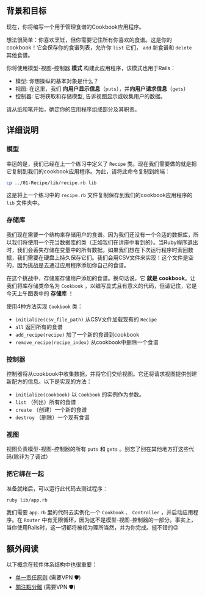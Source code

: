 ## 背景和目标

现在，你将编写一个用于管理食谱的Cookbook应用程序。

想法很简单：你喜欢烹饪，但你需要记住所有你喜欢的食谱。这是你的cookbook！它会保存你的食谱列表，允许你 `list` 它们， `add` 新食谱和 `delete` 其他食谱。

你将使用模型-视图-控制器 **模式** 构建此应用程序，该模式也用于Rails：

- 模型: 你想操纵的基本对象是什么？
- 视图: 在这里，我们 **向用户显示信息**（`puts`），并**向用户请求信息**（`gets`）
- 控制器: 它将获取和存储模型, 告诉视图显示或收集用户的数据。

请从纸和笔开始，确定你的应用程序组成部分及其职责。

## 详细说明

### 模型

幸运的是，我们已经在上一个练习中定义了 `Recipe` 类。现在我们需要做的就是把它复制到我们的cookbook应用程序。为此，请将此命令复制到终端：

```bash
cp ../01-Recipe/lib/recipe.rb lib
```

这是将上一个练习中的 `recipe.rb` 文件复制保存到我们的cookbook应用程序的 `lib` 文件夹中。

### 存储库

我们现在需要一个结构来存储用户的食谱。因为我们还没有一个合适的数据库，所以我们将使用一个充当数据库的类（正如我们在讲座中看到的）。当Ruby程序退出时，我们会丢失存储在变量中的所有数据。如果我们想在下次运行程序时索回数据，我们需要在硬盘上持久保存它们。我们会用CSV文件来实现！这个文件是空的，因为挑战是去通过应用程序添加你自己的食谱。

在这个挑战中，存储库存储用户添加的食谱。换句话说，它 **就是** **cookbook**。让我们将库存储类命名为 `Cookbook` ，以编写显式且有意义的代码，但请记住，它是今天上午图表中的 **存储库** ！

使用4种方法实现 `Cookbook` 类：

- `initialize(csv_file_path)` 从CSV文件加载现有的 `Recipe`
- `all` 返回所有的食谱
- `add_recipe(recipe)` 加了一个新的食谱到cookbook
- `remove_recipe(recipe_index)` 从cookbook中删除一个食谱


### 控制器

控制器将从cookbook中收集数据，并将它们交给视图。它还将请求视图提供创建新配方的信息。以下是实现的方法：

- `initialize(cookbook)` 以 `Cookbook` 的实例作为参数。
- `list` （列出）所有的食谱
- `create` （创建）一个新的食谱
- `destroy` （删除）一个现有食谱

### 视图

视图负责模型-视图-控制器的所有 `puts` 和 `gets` 。别忘了别在其他地方打这些代码(除非为了调试）

### 把它绑在一起

准备就绪后，可以运行此代码去测试程序：

```bash
ruby lib/app.rb
```

我们需要 `app.rb` 里的代码去实例化一个 `Cookbook` 、 `Controller` ，并启动应用程序。在 `Router` 中有无限循环，因为这不是模型-视图-控制器的一部分。事实上，当你使用Rails时，这一切都将被视为理所当然，并为你完成。挺不错的😉

## 额外阅读

以下概念在软件体系结构中也很重要：
- [单一责任原则](http://en.wikipedia.org/wiki/Single_responsibility_principle) (需要VPN 🛡)
- [關注點分離](http://en.wikipedia.org/wiki/Separation_of_concerns) (需要VPN 🛡)
